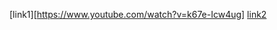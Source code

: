 [link1][https://www.youtube.com/watch?v=k67e-Icw4ug]
[link2](https://sites.google.com/eng.ucsd.edu/cse-15l-spring-2022/schedule?authuser=0)